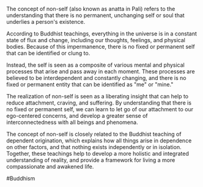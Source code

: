 The concept of non-self (also known as anatta in Pali) refers to the understanding that there is no permanent, unchanging self or soul that underlies a person's existence.

According to Buddhist teachings, everything in the universe is in a constant state of flux and change, including our thoughts, feelings, and physical bodies. Because of this impermanence, there is no fixed or permanent self that can be identified or clung to.

Instead, the self is seen as a composite of various mental and physical processes that arise and pass away in each moment. These processes are believed to be interdependent and constantly changing, and there is no fixed or permanent entity that can be identified as "me" or "mine."

The realization of non-self is seen as a liberating insight that can help to reduce attachment, craving, and suffering. By understanding that there is no fixed or permanent self, we can learn to let go of our attachment to our ego-centered concerns, and develop a greater sense of interconnectedness with all beings and phenomena.

The concept of non-self is closely related to the Buddhist teaching of dependent origination, which explains how all things arise in dependence on other factors, and that nothing exists independently or in isolation. Together, these teachings help to develop a more holistic and integrated understanding of reality, and provide a framework for living a more compassionate and awakened life.

#Buddhism 
